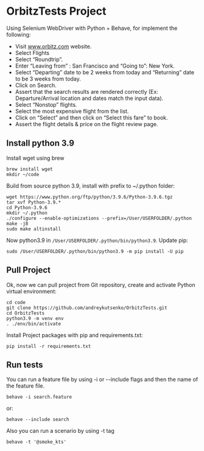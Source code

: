 # OrbitzTests Project

Using Selenium WebDriver with Python + Behave, for implement the following:
- Visit www.orbitz.com website.
- Select Flights
- Select “Roundtrip”.
- Enter “Leaving from” : San Francisco and “Going to”: New York.
- Select “Departing” date to be 2 weeks from today and “Returning” date to be 3 weeks
from today.
- Click on Search.
- Assert that the search results are rendered correctly (Ex: Departure/Arrival location and
dates match the input data).
- Select “Nonstop” flights.
- Select the most expensive flight from the list.
- Click on “Select” and then click on “Select this fare” to book.
- Assert the flight details & price on the flight review page.


## Install python 3.9

Install wget using brew

```
brew install wget
mkdir ~/code
```

Build from source python 3.9, install with prefix to ~/.python folder:

```
wget https://www.python.org/ftp/python/3.9.6/Python-3.9.6.tgz
tar xvf Python-3.9.*
cd Python-3.9.6
mkdir ~/.python
./configure --enable-optimizations --prefix=/User/USERFOLDER/.python
make -j8
sudo make altinstall
```

Now python3.9 in `/User/USERFOLDER/.python/bin/python3.9`. Update pip:

```
sudo /User/USERFOLDER/.python/bin/python3.9 -m pip install -U pip
```

## Pull Project

Ok, now we can pull project from Git repository, create and activate Python virtual environment:

```
cd code
git clone https://github.com/andreykutsenko/OrbitzTests.git
cd OrbitzTests
python3.9 -m venv env
. ./env/bin/activate
```
Install Project packages with pip and requirements.txt:

```
pip install -r requirements.txt
```

## Run tests

You can run a feature file by using -i or --include flags and then the name of the feature file.

```
behave -i search.feature
```
or:
```
behave --include search
```
Also you can run a scenario by using -t tag
```
behave -t '@smoke_kts'
```
